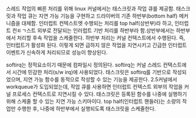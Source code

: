 스레드 작업의 삐른 처리를 위해 linux 커널에서는 태스크릿과 작업 큐를 제공함. 태스크릿과 작업 큐는 지연 가능 기능을 구현하고 드라이버의 기존 하반부(bottom half) 메커니즘을 대체함.
인터럽트 컨텍스트엣 수행되는 처리를 top half(상반부)라 하고, 인터럽트 컨ㅌㄱ스트 외부로 전달되는 인러럽트 기반 처리를 하반부라 함.상반부에서는 하반부에서 처리할 후속 작업을 스케줄한다. 하반부 처리는 커널 컨텍스트에서 수행된다. 즉, 인터럽트가 활성화 된다. 이렇게 되면 급하지 않은 작업을 지연시키고 긴급한 인터럽트 이벤트가 신속하게 처리되므로 성능이 향상된다.

softirq는 정적요소이기 때문에 컴파일시 정의된다. softirq는 커널 스레드 컨텍스트에서 시간에 민감한 처리(s/w irq)에 사용되었다. 태스크릿은 softirq를 기반으로 작성되었으며, 지연 가능 함수를 동적으로 작성할 수 있는 기능을 제공한다. 2.5커널에서 workqueue가 도입되었는데, 작업 큐를 사용하면 인터럽트 컨텍스트 외부의 작업을 커널 프로세스 컨텍스트로 지연시킬 수 있다.
태스크릿은 등록된 함수를 나중에 실행하기 위해 스케줄 할 수 있는 지연 가능 스키마이다. top half(인터럽트 핸들러)는 소량의 작업만 수행한 후, 나중에 하반부에서 실행되도록 태스크릿을 스케줄한다.